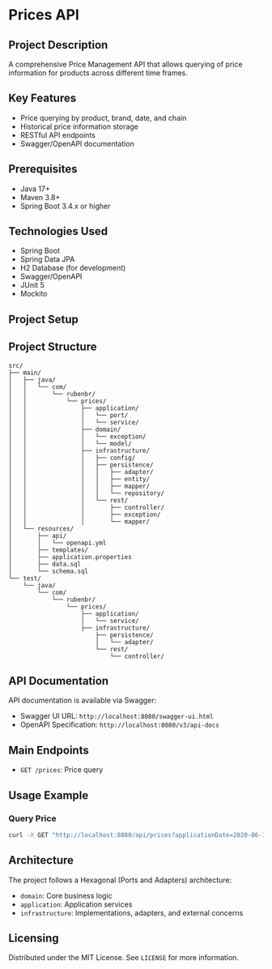 # Prices API

## Project Description

A comprehensive Price Management API that allows querying of price information for products across different time frames.

## Key Features

- Price querying by product, brand, date, and chain
- Historical price information storage
- RESTful API endpoints
- Swagger/OpenAPI documentation

## Prerequisites

- Java 17+
- Maven 3.8+
- Spring Boot 3.4.x or higher

## Technologies Used

- Spring Boot
- Spring Data JPA
- H2 Database (for development)
- Swagger/OpenAPI
- JUnit 5
- Mockito

## Project Setup

## Project Structure

```
src/
├── main/
│   ├── java/
│   │   └── com/
│   │       └── rubenbr/
│   │           └── prices/
│   │               ├── application/
│   │               │   └── port/
│   │               │   └── service/
│   │               ├── domain/
│   │               │   └── exception/
│   │               │   └── model/
│   │               ├── infrastructure/
│   │               │   ├── config/
│   │               │   ├── persistence/
│   │               │   │   ├── adapter/
│   │               │   │   ├── entity/
│   │               │   │   ├── mapper/
│   │               │   │   └── repository/
│   │               │   └── rest/
│   │               │       ├── controller/
│   │               │       ├── exception/
│   │               │       └── mapper/
│   └── resources/
│       ├── api/
│       │   └── openapi.yml
│       ├── templates/
│       ├── application.properties
│       ├── data.sql
│       └── schema.sql
└── test/
    └── java/
        └── com/
            └── rubenbr/
                └── prices/
                    ├── application/
                    │   └── service/
                    ├── infrastructure/
                        ├── persistence/
                        │   └── adapter/
                        └── rest/
                            └── controller/
```

## API Documentation

API documentation is available via Swagger:
- Swagger UI URL: `http://localhost:8080/swagger-ui.html`
- OpenAPI Specification: `http://localhost:8080/v3/api-docs`

## Main Endpoints

- `GET /prices`: Price query

## Usage Example

### Query Price

```bash
curl -X GET "http://localhost:8080/api/prices?applicationDate=2020-06-16T21:00:00Z&productId=35455&brandId=1"
```

## Architecture

The project follows a Hexagonal (Ports and Adapters) architecture:
- `domain`: Core business logic
- `application`: Application services
- `infrastructure`: Implementations, adapters, and external concerns

## Licensing

Distributed under the MIT License. See `LICENSE` for more information.